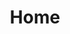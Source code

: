 ---
layout: default
title: Home
nav_order: 1
description: "Apcspide is a programming language inspired by the AP Computer Science Principles exam pseudocode."
permalink: /
---